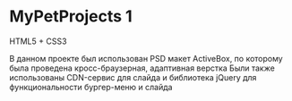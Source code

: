 # MyPetProjects 1
HTML5 + CSS3

В данном проекте был использован PSD макет ActiveBox, по которому была проведена кросс-браузерная, адаптивная верстка
Были также использованы CDN-сервис для слайда и библиотека jQuery для функциональности бургер-меню и слайда 
